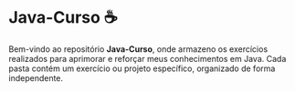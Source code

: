 # Java-Curso ☕
Bem-vindo ao repositório **Java-Curso**, onde armazeno os exercícios realizados para aprimorar e reforçar meus conhecimentos em Java. Cada pasta contém um exercício ou projeto específico, organizado de forma independente.
